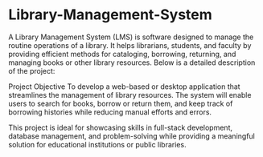 # Library-Management-System

A Library Management System (LMS) is software designed to manage the routine operations of a library. It helps librarians, students, and faculty by providing efficient methods for cataloging, borrowing, returning, and managing books or other library resources. Below is a detailed description of the project:

Project Objective
To develop a web-based or desktop application that streamlines the management of library resources. The system will enable users to search for books, borrow or return them, and keep track of borrowing histories while reducing manual efforts and errors.

This project is ideal for showcasing skills in full-stack development, database management, and problem-solving while providing a meaningful solution for educational institutions or public libraries.
